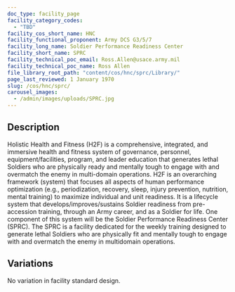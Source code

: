 ```yaml
---
doc_type: facility_page
facility_category_codes:
  - "TBD"
facility_cos_short_name: HNC
facility_functional_proponent: Army DCS G3/5/7
facility_long_name: Soldier Performance Readiness Center
facility_short_name: SPRC
facility_technical_poc_email: Ross.Allen@usace.army.mil
facility_technical_poc_name: Ross Allen
file_library_root_path: "content/cos/hnc/sprc/Library/"
page_last_reviewed: 1 January 1970
slug: /cos/hnc/sprc/
carousel_images:
  - /admin/images/uploads/SPRC.jpg
---
```


## Description

Holistic Health and Fitness (H2F) is a comprehensive, integrated, and immersive
health and fitness system of governance, personnel, equipment/facilities, program,
and leader education that generates lethal Soldiers who are physically ready and
mentally tough to engage with and overmatch the enemy in multi-domain operations.
H2F is an overarching framework (system) that focuses all aspects of human
performance optimization (e.g., periodization, recovery, sleep, injury prevention,
nutrition, mental training) to maximize individual and unit readiness. It is a lifecycle
system that develops/improves/sustains Soldier readiness from pre-accession training,
through an Army career, and as a Soldier for life. One component of this system will
be the Soldier Performance Readiness Center (SPRC). The SPRC is a facility
dedicated for the weekly training designed to generate lethal Soldiers who are
physically fit and mentally tough to engage with and overmatch the enemy in multidomain operations.

## Variations

No variation in facility standard design.
